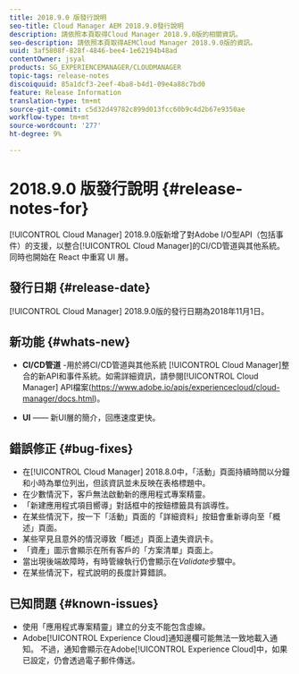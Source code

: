 ```yaml
---
title: 2018.9.0 版發行說明
seo-title: Cloud Manager AEM 2018.9.0發行說明
description: 請依照本頁取得Cloud Manager 2018.9.0版的相關資訊。
seo-description: 請依照本頁取得AEMCloud Manager 2018.9.0版的資訊。
uuid: 3af5808f-828f-4846-bee4-1e62194b48ad
contentOwner: jsyal
products: SG_EXPERIENCEMANAGER/CLOUDMANAGER
topic-tags: release-notes
discoiquuid: 85a1dcf3-2eef-4ba8-b4d1-09e4a88c7bd0
feature: Release Information
translation-type: tm+mt
source-git-commit: c5d32d49782c899d013fcc60b9c4d2b67e9350ae
workflow-type: tm+mt
source-wordcount: '277'
ht-degree: 9%

---
```



# 2018.9.0 版發行說明 {#release-notes-for}

[!UICONTROL Cloud Manager] 2018.9.0版新增了對Adobe I/O型API（包括事件）的支援，以整合[!UICONTROL Cloud Manager]的CI/CD管道與其他系統。 同時也開始在 React 中重寫 UI 層。

## 發行日期 {#release-date}

[!UICONTROL Cloud Manager] 2018.9.0版的發行日期為2018年11月1日。

## 新功能 {#whats-new}

* **CI/CD管道** -用於將CI/CD管道與其他系統 [!UICONTROL Cloud Manager]整合的新API和事件系統。如需詳細資訊，請參閱[!UICONTROL Cloud Manager] API檔案(https://www.adobe.io/apis/experiencecloud/cloud-manager/docs.html)。

* **UI**  —— 新UI層的簡介，回應速度更快。

## 錯誤修正 {#bug-fixes}

* 在[!UICONTROL Cloud Manager] 2018.8.0中，「活動」頁面持續時間以分鐘和小時為單位列出，但該資訊並未反映在表格標題中。
* 在少數情況下，客戶無法啟動新的應用程式專案精靈。
* 「新建應用程式項目嚮導」對話框中的按鈕標籤具有誤導性。
* 在某些情況下，按一下「活動」頁面的「詳細資料」按鈕會重新導向至「概述」頁面。
* 某些罕見且意外的情況導致「概述」頁面上遺失資訊卡。
* 「資產」圖示會顯示在所有客戶的「方案清單」頁面上。
* 當出現後端故障時，有時管線執行仍會顯示在&#x200B;*Validate*&#x200B;步驟中。
* 在某些情況下，程式說明的長度計算錯誤。

## 已知問題 {#known-issues}

* 使用「應用程式專案精靈」建立的分支不能包含虛線。
* Adobe[!UICONTROL Experience Cloud]通知邊欄可能無法一致地載入通知。 不過，通知會顯示在Adobe[!UICONTROL Experience Cloud]中，如果已設定，仍會透過電子郵件傳送。

